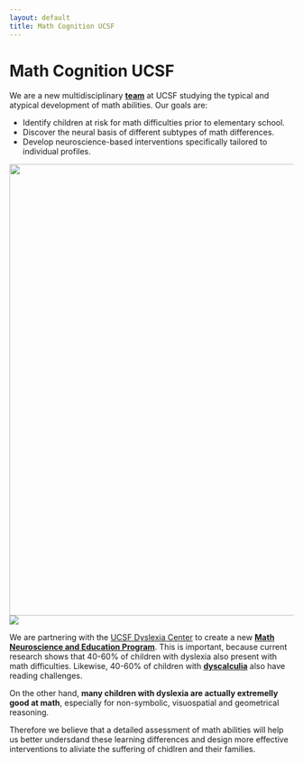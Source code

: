 ```yaml
---
layout: default
title: Math Cognition UCSF
---
```



# Math Cognition UCSF 

We are a new multidisciplinary [**team**](/team) at UCSF studying the typical and atypical development of math abilities. Our goals are:

* Identify children at risk for math difficulties prior to elementary school.
* Discover the neural basis of different subtypes of math differences. 
* Develop neuroscience-based interventions specifically tailored to individual profiles.


<picture>
    <source srcset="assets/math_program.png" media="(min-width: 720px)" width="800"> 
    <img src="images/logo.png" onerror="this.style.display='none'">
</picture>

<picture>
    <source srcset="assets/math_program_fig_vertical.png" media="(max-width: 720px)" width="360">
    <img src="images/logo.png" onerror="this.style.display='none'">
</picture>

We are partnering with the [UCSF Dyslexia Center](https://dyslexia.ucsf.edu/) to create a new [**Math Neuroscience and Education Program**](/math_program). This is important, because current research shows that 40-60% of children with dyslexia also present with math difficulties. Likewise, 40-60% of children with [**dyscalculia**](/dyscalculia/) also have reading challenges.

On the other hand, **many children with dyslexia are actually extremelly good at math**, especially for non-symbolic, visuospatial and geometrical reasoning. 

Therefore we believe that a detailed assessment of math abilities will help us better undersdand these learning differences and design more effective interventions to aliviate the suffering of chidlren and their families. 